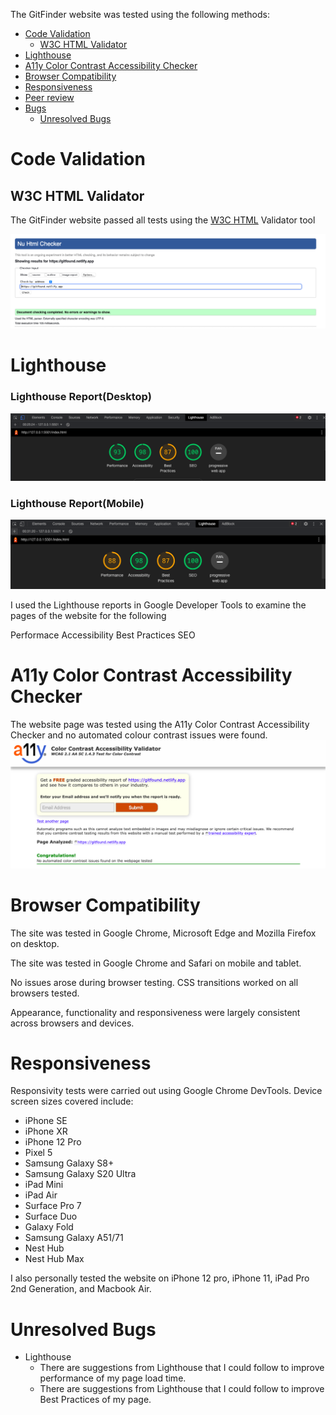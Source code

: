 The GitFinder website was tested using the following methods:

- [Code Validation](https://github.com/AviweMbolekwa/GitFinder/blob/main/TESTING.md#code-validation)
  - [W3C HTML Validator](https://github.com/AviweMbolekwa/GitFinder/blob/main/TESTING.md#w3c-html-validator)
- [Lighthouse](https://github.com/AviweMbolekwa/GitFinder/blob/main/TESTING.md#lighthouse)
- [A11y Color Contrast Accessibility Checker](https://github.com/AviweMbolekwa/GitFinder/blob/main/TESTING.md#a11y-color-contrast-accessibility-checker)
- [Browser Compatibility](https://github.com/AviweMbolekwa/GitFinder/blob/main/TESTING.md#browser-compatibility)
- [Responsiveness](https://github.com/AviweMbolekwa/GitFinder/blob/main/TESTING.md#responsiveness)
- [Peer review](https://github.com/AviweMbolekwa/GitFinder/blob/main/TESTING.md#peer-review)
- [Bugs](https://github.com/AviweMbolekwa/GitFinder/blob/main/TESTING.md#bugs)
  - [Unresolved Bugs](https://github.com/AviweMbolekwa/GitFinder/blob/main/TESTING.md#unresolved-bugs)
 
# Code Validation

## W3C HTML Validator
The GitFinder website passed all tests using the [W3C HTML](https://validator.w3.org) Validator tool

![HTML Checker.](/assets/readme/htmlchecker.jpg)

# Lighthouse
### Lighthouse Report(Desktop)
![Lighthouse Report for Desktop.](/assets/readme/desktopspeed.jpg)

### Lighthouse Report(Mobile)
![Lighthouse Report for Desktop.](/assets/readme/mobilespeed.jpg)

I used the Lighthouse reports in Google Developer Tools to examine the pages of the website for the following

Performace
Accessibility
Best Practices
SEO

# A11y Color Contrast Accessibility Checker
The website page was tested using the A11y Color Contrast Accessibility Checker and no automated colour contrast issues were found.
![Color Contrast Checker.](/assets/readme/colorValidator.jpg)

# Browser Compatibility
The site was tested in Google Chrome, Microsoft Edge and Mozilla Firefox on desktop.

The site was tested in Google Chrome and Safari on mobile and tablet.

No issues arose during browser testing. CSS transitions worked on all browsers tested.

Appearance, functionality and responsiveness were largely consistent across browsers and devices. 

# Responsiveness

Responsivity tests were carried out using Google Chrome DevTools. Device screen sizes covered include:

- iPhone SE
- iPhone XR
- iPhone 12 Pro
- Pixel 5
- Samsung Galaxy S8+
- Samsung Galaxy S20 Ultra
- iPad Mini
- iPad Air
- Surface Pro 7
- Surface Duo
- Galaxy Fold
- Samsung Galaxy A51/71
- Nest Hub
- Nest Hub Max
  
I also personally tested the website on iPhone 12 pro, iPhone 11, iPad Pro 2nd Generation, and Macbook Air.

# Unresolved Bugs
- Lighthouse
  - There are suggestions from Lighthouse that I could follow to improve performance of my page load time.
  - There are suggestions from Lighthouse that I could follow to improve Best Practices of my page.

